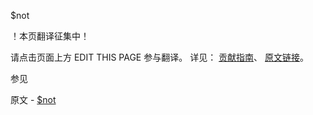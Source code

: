  $not

 ！本页翻译征集中！

请点击页面上方 EDIT THIS PAGE 参与翻译。
详见：
[贡献指南]( https://github.com/JinMuInfo/MongoDB-Manual-zh/blob/master/CONTRIBUTING.md )、
[原文链接](  https://docs.mongodb.com/manual/reference/operator/query/not/  )。

 参见

原文 - [$not]( https://docs.mongodb.com/manual/reference/operator/query/not/ )

